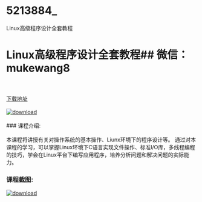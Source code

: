 # 5213884_
Linux高级程序设计全套教程
# Linux高级程序设计全套教程## 微信：mukewang8
<br/></br>[下载地址](http://www.36tz.cn/article/5213884 "下载地址")
<br/></br>[![download](http://36tz.cn/muke_img/2020_06_1-73-300x197.png "下载地址")](http://www.36tz.cn/article/5213884 "下载地址")
<br/></br>### 课程介绍:<br/></br>本课程将讲授有关对操作系统的基本操作、Liunx环境下的程序设计等。
通过对本课程的学习，可以掌握Linux环境下C语言实现文件操作、标准I/O库，多线程编程的技巧，学会在Linux平台下编写应用程序，培养分析问题和解决问题的实际能力。

### 课程截图:
[![download](http://36tz.cn/muke_img/2020_06_2-80.png "下载地址")](http://www.36tz.cn/article/5213884 "下载地址")
